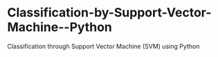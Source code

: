 # Classification-by-Support-Vector-Machine--Python
 Classification through Support Vector Machine (SVM) using Python
